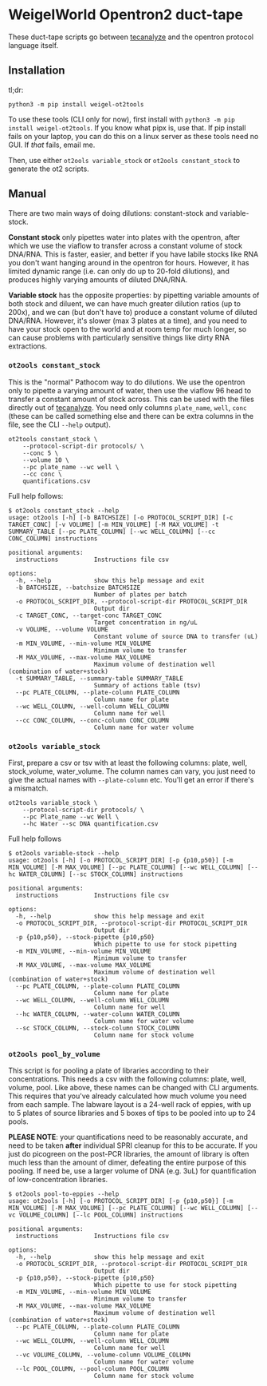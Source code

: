 # WeigelWorld Opentron2 duct-tape

These duct-tape scripts go between [tecanalyze](https://kdm9.shinyapps.io/tecanalyze)
and the opentron protocol language itself.

## Installation

tl;dr:

    python3 -m pip install weigel-ot2tools

To use these tools (CLI only for now), first install with `python3 -m pip
install weigel-ot2tools`. If you know what pipx is, use that. If pip install
fails on your laptop, you can do this on a linux server as these tools need
no GUI. If *that* fails, email me.

Then, use either `ot2ools variable_stock` or `ot2ools constant_stock` to
generate the ot2 scripts.


## Manual

There are two main ways of doing dilutions: constant-stock and variable-stock.

**Constant stock** only pipettes water into plates with the opentron, after
which we use the viaflow to transfer across a constant volume of stock DNA/RNA.
This is faster, easier, and better if you have labile stocks like RNA you don't
want hanging around in the opentron for hours. However, it has limited dynamic
range (i.e. can only do up to 20-fold dilutions), and produces highly varying
amounts of diluted DNA/RNA.

**Variable stock** has the opposite properties: by pipetting variable amounts
of both stock and diluent, we can have much greater dilution ratios (up to
200x), and we can (but don't have to) produce a constant volume of diluted
DNA/RNA. However, it's slower (max 3 plates at a time), and you need to have
your stock open to the world and at room temp for much longer, so can cause
problems with particularly sensitive things like dirty RNA extractions.


### `ot2ools constant_stock`

This is the "normal" Pathocom way to do dilutions. We use the opentron only to
pipette a varying amount of water, then use the viaflow 96 head to transfer
a constant amount of stock across. This can be used with the files directly out
of [tecanalyze](https://kdm9.shinyapps.io/tecanalyze). You need only columns
`plate_name`, `well`, `conc` (these can be called something else and there can
be extra columns in the file, see the CLI `--help` output).


```
ot2tools constant_stock \
	--protocol-script-dir protocols/ \
	--conc 5 \
	--volume 10 \
	--pc plate_name --wc well \
	--cc conc \
	quantifications.csv
```


Full help follows:

```
$ ot2ools constant_stock --help
usage: ot2ools [-h] [-b BATCHSIZE] [-o PROTOCOL_SCRIPT_DIR] [-c TARGET_CONC] [-v VOLUME] [-m MIN_VOLUME] [-M MAX_VOLUME] -t SUMMARY_TABLE [--pc PLATE_COLUMN] [--wc WELL_COLUMN] [--cc CONC_COLUMN] instructions

positional arguments:
  instructions          Instructions file csv

options:
  -h, --help            show this help message and exit
  -b BATCHSIZE, --batchsize BATCHSIZE
                        Number of plates per batch
  -o PROTOCOL_SCRIPT_DIR, --protocol-script-dir PROTOCOL_SCRIPT_DIR
                        Output dir
  -c TARGET_CONC, --target-conc TARGET_CONC
                        Target concentration in ng/uL
  -v VOLUME, --volume VOLUME
                        Constant volume of source DNA to transfer (uL)
  -m MIN_VOLUME, --min-volume MIN_VOLUME
                        Minimum volume to transfer
  -M MAX_VOLUME, --max-volume MAX_VOLUME
                        Maximum volume of destination well (combination of water+stock)
  -t SUMMARY_TABLE, --summary-table SUMMARY_TABLE
                        Summary of actions table (tsv)
  --pc PLATE_COLUMN, --plate-column PLATE_COLUMN
                        Column name for plate
  --wc WELL_COLUMN, --well-column WELL_COLUMN
                        Column name for well
  --cc CONC_COLUMN, --conc-column CONC_COLUMN
                        Column name for water volume
```


### `ot2ools variable_stock`

First, prepare a csv or tsv with at least the following columns: plate, well,
stock_volume, water_volume. The column names can vary, you just need to give
the actual names with `--plate-column` etc. You'll get an error if there's
a mismatch.


```
ot2tools variable_stock \
	--protocol-script-dir protocols/ \
	--pc Plate_name --wc Well \
	--hc Water --sc DNA quantification.csv
```

Full help follows

```
$ ot2ools variable-stock --help
usage: ot2ools [-h] [-o PROTOCOL_SCRIPT_DIR] [-p {p10,p50}] [-m MIN_VOLUME] [-M MAX_VOLUME] [--pc PLATE_COLUMN] [--wc WELL_COLUMN] [--hc WATER_COLUMN] [--sc STOCK_COLUMN] instructions

positional arguments:
  instructions          Instructions file csv

options:
  -h, --help            show this help message and exit
  -o PROTOCOL_SCRIPT_DIR, --protocol-script-dir PROTOCOL_SCRIPT_DIR
                        Output dir
  -p {p10,p50}, --stock-pipette {p10,p50}
                        Which pipette to use for stock pipetting
  -m MIN_VOLUME, --min-volume MIN_VOLUME
                        Minimum volume to transfer
  -M MAX_VOLUME, --max-volume MAX_VOLUME
                        Maximum volume of destination well (combination of water+stock)
  --pc PLATE_COLUMN, --plate-column PLATE_COLUMN
                        Column name for plate
  --wc WELL_COLUMN, --well-column WELL_COLUMN
                        Column name for well
  --hc WATER_COLUMN, --water-column WATER_COLUMN
                        Column name for water volume
  --sc STOCK_COLUMN, --stock-column STOCK_COLUMN
                        Column name for stock volume
```


### `ot2ools pool_by_volume`

This script is for pooling a plate of libraries according to their
concentrations. This needs a csv with the following columns: plate, well,
volume, pool. Like above, these names can be changed with CLI arguments. This
requires that you've already calculated how much volume you need from each
sample. The labware layout is a 24-well rack of eppies, with up to 5 plates of
source libraries and 5 boxes of tips to be pooled into up to 24 pools.

**PLEASE NOTE**: your quantifications need to be reasonably accurate, and need
to be taken **after** individual SPRI cleanup for this to be accurate. If you
just do picogreen on the post-PCR libraries, the amount of library is often
much less than the amount of dimer, defeating the entire purpose of this
pooling. If need be, use a larger volume of DNA (e.g. 3uL) for quantification
of low-concentration libraries.


```
$ ot2ools pool-to-eppies --help
usage: ot2ools [-h] [-o PROTOCOL_SCRIPT_DIR] [-p {p10,p50}] [-m MIN_VOLUME] [-M MAX_VOLUME] [--pc PLATE_COLUMN] [--wc WELL_COLUMN] [--vc VOLUME_COLUMN] [--lc POOL_COLUMN] instructions

positional arguments:
  instructions          Instructions file csv

options:
  -h, --help            show this help message and exit
  -o PROTOCOL_SCRIPT_DIR, --protocol-script-dir PROTOCOL_SCRIPT_DIR
                        Output dir
  -p {p10,p50}, --stock-pipette {p10,p50}
                        Which pipette to use for stock pipetting
  -m MIN_VOLUME, --min-volume MIN_VOLUME
                        Minimum volume to transfer
  -M MAX_VOLUME, --max-volume MAX_VOLUME
                        Maximum volume of destination well (combination of water+stock)
  --pc PLATE_COLUMN, --plate-column PLATE_COLUMN
                        Column name for plate
  --wc WELL_COLUMN, --well-column WELL_COLUMN
                        Column name for well
  --vc VOLUME_COLUMN, --volume-column VOLUME_COLUMN
                        Column name for water volume
  --lc POOL_COLUMN, --pool-column POOL_COLUMN
                        Column name for stock volume
```
